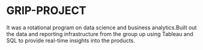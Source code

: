 # GRIP-PROJECT
It was a rotational program on data science and business analytics.Built out the data and reporting infrastructure from the group up using Tableau and SQL to provide real-time insights into the products.

